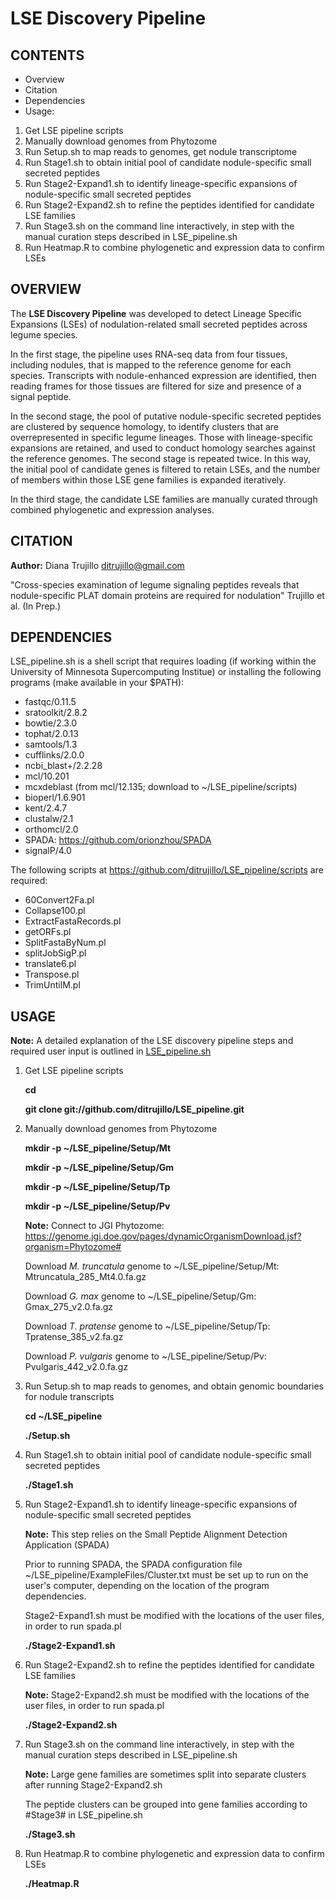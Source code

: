 LSE Discovery Pipeline
============

CONTENTS
------------

-   Overview
-   Citation
-   Dependencies
-   Usage:
1. Get LSE pipeline scripts
2. Manually download genomes from Phytozome 
3. Run Setup.sh to map reads to genomes, get nodule transcriptome
4. Run Stage1.sh to obtain initial pool of candidate nodule-specific small secreted peptides
5. Run Stage2-Expand1.sh to identify lineage-specific expansions of nodule-specific small secreted peptides
6. Run Stage2-Expand2.sh to refine the peptides identified for candidate LSE families
7. Run Stage3.sh on the command line interactively, in step with the manual curation steps described in LSE_pipeline.sh
8. Run Heatmap.R to combine phylogenetic and expression data to confirm LSEs


OVERVIEW
------------

The **LSE Discovery Pipeline** was developed to detect Lineage Specific Expansions (LSEs) of nodulation-related small secreted peptides across legume species. 

In the first stage, the pipeline uses RNA-seq data from four tissues, including nodules, that is mapped to the reference genome for each species. Transcripts with nodule-enhanced expression are identified, then reading frames for those tissues are filtered for size and presence of a signal peptide. 

In the second stage, the pool of putative nodule-specific secreted peptides are clustered by sequence homology, to identify clusters that are overrepresented in specific legume lineages. Those with lineage-specific expansions are retained, and used to conduct homology searches against the reference genomes. The second stage is repeated twice. In this way, the initial pool of candidate genes is filtered to retain LSEs, and the number of members within those LSE gene families is expanded iteratively.

In the third stage, the candidate LSE families are manually curated through combined phylogenetic and expression analyses.


CITATION
------------

**Author:** Diana Trujillo ditrujillo@gmail.com

"Cross-species examination of legume signaling peptides reveals that nodule-specific PLAT domain proteins are required for nodulation" Trujillo et al. (In Prep.)


DEPENDENCIES
------------

LSE_pipeline.sh is a shell script that requires loading (if working within the University of Minnesota Supercomputing Institue) or installing the following programs (make available in your $PATH):

- fastqc/0.11.5
- sratoolkit/2.8.2
- bowtie/2.3.0
- tophat/2.0.13
- samtools/1.3
- cufflinks/2.0.0
- ncbi_blast+/2.2.28
- mcl/10.201 
- mcxdeblast (from mcl/12.135; download to ~/LSE_pipeline/scripts)
- bioperl/1.6.901
- kent/2.4.7
- clustalw/2.1
- orthomcl/2.0
- SPADA: https://github.com/orionzhou/SPADA
- signalP/4.0

The following scripts at https://github.com/ditrujillo/LSE_pipeline/scripts are required:

- 60Convert2Fa.pl
- Collapse100.pl
- ExtractFastaRecords.pl
- getORFs.pl
- SplitFastaByNum.pl
- splitJobSigP.pl
- translate6.pl
- Transpose.pl
- TrimUntilM.pl


USAGE
------------

**Note:** A detailed explanation of the LSE discovery pipeline steps and required user input is outlined in [LSE_pipeline.sh](LSE_pipeline.sh)

1. Get LSE pipeline scripts

   **cd**
   
   **git clone git://github.com/ditrujillo/LSE_pipeline.git**


2. Manually download genomes from Phytozome 

   **mkdir -p ~/LSE_pipeline/Setup/Mt**
   
   **mkdir -p ~/LSE_pipeline/Setup/Gm**
   
   **mkdir -p ~/LSE_pipeline/Setup/Tp**
   
   **mkdir -p ~/LSE_pipeline/Setup/Pv**

   **Note:** Connect to JGI Phytozome: https://genome.jgi.doe.gov/pages/dynamicOrganismDownload.jsf?organism=Phytozome#

   Download *M. truncatula* genome to ~/LSE_pipeline/Setup/Mt: Mtruncatula_285_Mt4.0.fa.gz 
   
   Download *G. max* genome to        ~/LSE_pipeline/Setup/Gm: Gmax_275_v2.0.fa.gz
   
   Download *T. pratense* genome to   ~/LSE_pipeline/Setup/Tp: Tpratense_385_v2.fa.gz
   
   Download *P. vulgaris* genome to   ~/LSE_pipeline/Setup/Pv: Pvulgaris_442_v2.0.fa.gz


3. Run Setup.sh to map reads to genomes, and obtain genomic boundaries for nodule transcripts

   **cd ~/LSE_pipeline**
   
   **./Setup.sh**


4. Run Stage1.sh to obtain initial pool of candidate nodule-specific small secreted peptides

   **./Stage1.sh**


5. Run Stage2-Expand1.sh to identify lineage-specific expansions of nodule-specific small secreted peptides

   **Note:** This step relies on the Small Peptide Alignment Detection Application (SPADA)

   Prior to running SPADA, the SPADA configuration file ~/LSE_pipeline/ExampleFiles/Cluster.txt must be set up to run on the user's computer, depending on the location of the program dependencies.

   Stage2-Expand1.sh must be modified with the locations of the user files, in order to run spada.pl
 
   **./Stage2-Expand1.sh**


6. Run Stage2-Expand2.sh to refine the peptides identified for candidate LSE families

   **Note:** Stage2-Expand2.sh must be modified with the locations of the user files, in order to run spada.pl

   **./Stage2-Expand2.sh**


7. Run Stage3.sh on the command line interactively, in step with the manual curation steps described in LSE_pipeline.sh

   **Note:** Large gene families are sometimes split into separate clusters after running Stage2-Expand2.sh
   
   The peptide clusters can be grouped into gene families according to #Stage3# in LSE_pipeline.sh

   **./Stage3.sh**


8. Run Heatmap.R to combine phylogenetic and expression data to confirm LSEs

   **./Heatmap.R**




